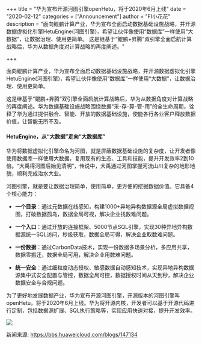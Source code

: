 +++
title = "华为宣布开源河图引擎openHetu，将于2020年6月上线"
date = "2020-02-12"
categories = ["Announcement"]
author = "FI小花花"
description = "面向鲲鹏计算产业，华为宣布全面启动数据基础设施战略，并开源数据虚拟化引擎HetuEngine(河图引擎)，希望让伙伴像使用“数据库”一样使用“大数据”，让数据治理、使用更简单。 这是继基于“鲲鹏+昇腾”双引擎全面启航计算战略后，华为从数据角度对计算战略的再度阐述。"

+++

面向鲲鹏计算产业，华为宣布全面启动数据基础设施战略，并开源数据虚拟化引擎HetuEngine(河图引擎)，希望让伙伴像使用“数据库”一样使用“大数据”，让数据治理、使用更简单。

这是继基于“鲲鹏+昇腾”双引擎全面启航计算战略后，华为从数据角度对计算战略的再度阐述。华为数据基础设施战略围绕数据“采-存-算-管-用”的全生命周期，诠释了华为通过提供融合、智能、开放的数据基础设施，使能各行各业客户释放数据价值，让智能无所不及。

#### HetuEngine，从“大数据”走向“大数据库”

华为将数据虚拟化引擎命名为河图，就是屏蔽数据基础设施的复杂度，让开发者像使用数据库一样使用大数据，复用现有的生态、工具和技能，提升开发效率2到10倍。“大禹得河图后始见清明”，传说中，大禹通过河图掌握河流山川复杂的地形地貌，顺利完成治水大业。

河图引擎，就是要让数据治理简单，使用简单，更方便的挖掘数据价值。它具备4个核心能力：

- **一个目录**：通过元数据在线感知，构建1000+异地异构数据源全局虚拟数据视图，打破数据孤岛，数据全局可视，解决企业找数难问题。

- **一个入口**：通过开放的连接框架、5000节点SQL引擎，实现30种异地异构数据源统一SQL访问，秒级获取，数据全局可得，解决企业取数难问题。

- **一份数据**：通过CarbonData技术，实现一份数据多场景分析，多应用共享，数据零搬迁，数据全局可用，解决企业用数难问题。　　

- **统一安全**：通过细粒度动态授权、敏感数据自动感知技术，实现异地异构数据源集中式安全配置与管控，数据全局可控，数据授权时间从天到秒，解决企业数据安全与合规问题。　

为了更好地发展数据产业，华为宣布开源河图引擎，开源版本的河图引擎叫openHetu，将于2020年6月上线。华为将开源内核，开发者可以基于开源代码进行定制，包括数据源扩展、SQL执行策略等，实现应用快速对接，提升开发效率。

<img src="/news/2019-11-19-openHetu-Announced-02.jpg" >

新闻来源: <https://bbs.huaweicloud.com/blogs/147134>

